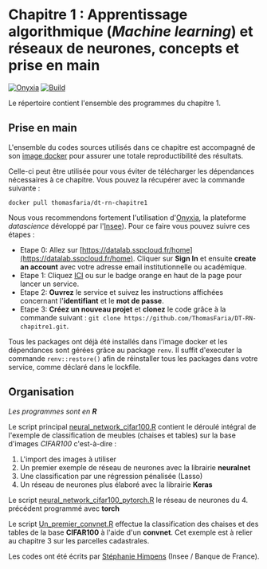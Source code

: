 # Chapitre 1 : Apprentissage algorithmique (*Machine learning*) et réseaux de neurones, concepts et prise en main

[![Onyxia](https://img.shields.io/badge/Launch-Datalab-orange?logo=R)](https://datalab.sspcloud.fr/launcher/ide/rstudio?autoLaunch=true&onyxia.friendlyName=«dt-chap1»&security.allowlist.enabled=false&service.image.custom.enabled=true&service.image.pullPolicy=«Always»&service.image.custom.version=«thomasfaria%2Fdt-rn-chapitre1»)
[![Build](https://img.shields.io/github/actions/workflow/status/ThomasFaria/DT-RN-chapitre1/build-image.yaml?label=Build
)](https://hub.docker.com/repository/docker/thomasfaria/dt-rn-chapitre1)

Le répertoire contient l'ensemble des programmes du chapitre 1.

## Prise en main
L'ensemble du codes sources utilisés dans ce chapitre est accompagné de son [image docker](https://hub.docker.com/repository/docker/thomasfaria/dt-rn-chapitre1) pour assurer une totale reproductibilité des résultats.

Celle-ci peut être utilisée pour vous éviter de télécharger les dépendances nécessaires à ce chapitre. Vous pouvez la récupérer avec la commande suivante :

```
docker pull thomasfaria/dt-rn-chapitre1
```

Nous vous recommendons fortement l'utilisation d'[Onyxia](https://github.com/InseeFrLab/onyxia-web), la plateforme *datascience* développé par l'[Insee](https://www.insee.fr/fr/accueil)). Pour ce faire vous pouvez suivre ces étapes :

- Etape 0: Allez sur [https://datalab.sspcloud.fr/home](https://datalab.sspcloud.fr/home). Cliquer sur **Sign In** et ensuite **create an account** avec votre adresse email institutionnelle ou académique.
- Etape 1: Cliquez [ICI](https://datalab.sspcloud.fr/launcher/ide/rstudio?autoLaunch=true&onyxia.friendlyName=«dt-chap4»&security.allowlist.enabled=false&service.image.custom.enabled=true&service.image.pullPolicy=«Always»&service.image.custom.version=«thomasfaria%2Fdt-rn-chapitre4») ou sur le badge orange en haut de la page pour lancer un service.
- Etape 2: **Ouvrez** le service et suivez les instructions affichées concernant l'**identifiant** et le **mot de passe**.
- Etape 3: **Créez un nouveau projet** et **clonez** le code grâce à la commande suivant : ```git clone https://github.com/ThomasFaria/DT-RN-chapitre1.git```.

Tous les packages ont déjà été installés dans l'image docker et les dépendances sont gérées grâce au package `renv`. Il suffit d'executer la commande `renv::restore()` afin de réinstaller tous les packages dans votre service, comme déclaré dans le lockfile.

## Organisation

*Les programmes sont en **R***

Le script principal [neural_network_cifar100.R](https://github.com/ThomasFaria/DT-RN-chapitre1/blob/main/R/neural_network_cifar100.R) contient le déroulé intégral de l'exemple de classification de meubles (chaises et tables) sur la base d'images *CIFAR100* c'est-à-dire :
1. L'import des images à utiliser
2. Un premier exemple de réseau de neurones avec la librairie **neuralnet**
3. Une classification par une régression pénalisée (Lasso)
4. Un réseau de neurones plus élaboré avec la librairie **Keras**

Le script [neural_network_cifar100_pytorch.R](https://github.com/ThomasFaria/DT-RN-chapitre1/blob/main/R/neural_network_cifar100_pytorch.R) le réseau de neurones du 4. précédent programmé avec **torch**

Le script [Un_premier_convnet.R](https://github.com/ThomasFaria/DT-RN-chapitre1/blob/main/R/Un_premier_convnet.R) effectue la classification des chaises et des tables de la base **CIFAR100** à l'aide d'un **convnet**. Cet exemple est à relier au chapitre 3 sur les parcelles cadastrales.

Les codes ont été écrits par [Stéphanie Himpens](https://github.com/srhimp) (Insee / Banque de France).
